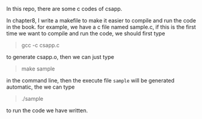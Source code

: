 In this repo, there are some c codes of csapp.

In chapter8, I write a makefile to make it easier to compile and run the code in the book.
for example, we have a c file named sample.c, if this is the first time we want to compile
and run the code, we should first type
> gcc -c csapp.c

to generate csapp.o, then we can just type
> make sample

in the command line, then the execute file `sample` will be generated automatic, the we can
type
> ./sample

to run the code we have written.
